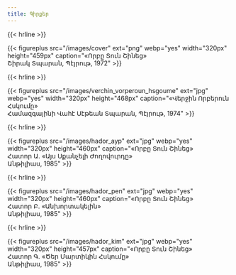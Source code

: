 ```yaml
---
title: Գիրքեր
---
```


{{< hrline >}}

{{< figureplus src="/images/cover" ext="png"
    webp="yes"
    width="320px" height="459px"
    caption="«Որբը Տուն Շինեց»<br>Շիրակ Տպարան, Պէյրութ, 1972" >}}

{{< hrline >}}

{{< figureplus src="/images/verchin_vorperoun_hsgoume" ext="jpg"
    webp="yes"
    width="320px" height="468px"
    caption="«Վերջին Որբերուն Հսկումը»<br>Համազգայինի Վահէ Սէթեան Տպարան, Պէյրութ, 1974" >}}

{{< hrline >}}

{{< figureplus src="/images/hador_ayp" ext="jpg"
    webp="yes"
    width="320px" height="460px"
    caption="«Որբը Տուն Շինեց»<br>Հատոր Ա. «Այս Սքանչելի Ժողովուրդը»<br>Անթիլիաս, 1985" >}}

{{< hrline >}}

{{< figureplus src="/images/hador_pen" ext="jpg"
    webp="yes"
    width="320px" height="460px"
    caption="«Որբը Տուն Շինեց»<br>Հատոր Բ. «Անխորտակելին»<br>Անթիլիաս, 1985" >}}

{{< hrline >}}

{{< figureplus src="/images/hador_kim" ext="jpg"
    webp="yes"
    width="320px" height="457px"
    caption="«Որբը Տուն Շինեց»<br>Հատոր Գ. «Ծեր Մարտիկին Հսկումը»<br>Անթիլիաս, 1985" >}}
